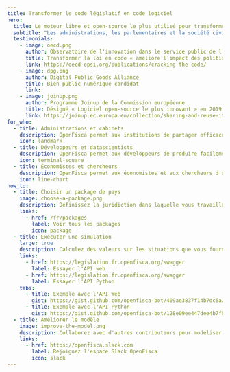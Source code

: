 ```yaml
---
title: Transformer le code législatif en code logiciel
hero:
  title: Le moteur libre et open-source le plus utilisé pour transformer la loi en code
  subtitle: "Les administrations, les parlementaires et la société civile partagent enfin un langage commun pour débattre et actionner les politiques sociales et fiscales : OpenFisca permet de modéliser collaborativement les lois et règlementations et de les mettre à disposition des développeurs, des experts de la donnée et des chercheurs grâce à des API ouvertes."
  testimonials:
    - image: oecd.png
      author: Observatoire de l'innovation dans le service public de l'OCDE
      title: Transformer la loi en code « améliore l'impact des politiques publiques et la fourniture de service »
      link: https://oecd-opsi.org/publications/cracking-the-code/
    - image: dpg.png
      author: Digital Public Goods Alliance
      title: Bien public numérique candidat
      link:
    - image: joinup.png
      author: Programme Joinup de la Commission européenne
      title: Désigné « Logiciel open-source le plus innovant » en 2019
      link: https://joinup.ec.europa.eu/collection/sharing-and-reuse-it-solutions/sharing-reuse-awards-2019-results#oss-inno
for_who:
  - title: Administrations et cabinets
    description: OpenFisca permet aux institutions de partager efficacement les mises à jour de la réglementation et de mutualiser les coûts. L'interconnexion des règles entre les organismes publics sous la forme de paramètres lisibles et de code exécutable offre une transparence algorithmique minimale immédiate et réduit les frais pour le contribuable.
    icon: landmark
  - title: Développeurs et datascientists
    description: OpenFisca permet aux développeurs de produire facilement des applications calculant des taxes et prestations complexes grâce à son API web JSON, et aux datascientists de travailler à grande échelle grâce à son API Python vectorielle. La contribution de formules et le système d'extensions permet de produire des services pour n'importe quel contexte métier.
    icon: terminal-square
  - title: Économistes et chercheurs
    description: OpenFisca permet aux économistes et aux chercheurs d'utiliser des données administratives ou de recensement pour simuler l'impact de toute réforme passée ou future sur la distribution des revenus d'une population donnée. La mise en relation de toutes les prestations calculées permet d'analyser les interactions entre plusieurs réformes.
    icon: line-chart
how_to:
  - title: Choisir un package de pays
    image: choose-a-package.png
    description: Définissez la juridiction dans laquelle vous travaillez et accédez au modèle de sa législation.
    links:
      - href: /fr/packages
        label: Voir tous les packages
        icon: package
  - title: Exécuter une simulation
    large: true
    description: Calculez des valeurs sur les situations que vous fournissez, d'une personne ou de plusieurs millions.
    links:
      - href: https://legislation.fr.openfisca.org/swagger
        label: Essayer l'API web
      - href: https://legislation.fr.openfisca.org/swagger
        label: Essayer l'API Python
    tabs:
      - title: Exemple avec l'API Web
        gist: https://gist.github.com/openfisca-bot/409ae3837f14b7dc6a2563a2537beec1.js
      - title: Exemple avec l'API Python
        gist: https://gist.github.com/openfisca-bot/128e09ee447dee4b7fb8df35833ba833.js
  - title: Améliorer le modèle
    image: improve-the-model.png
    description: Collaborez avec d'autres contributeurs pour modéliser de nouvelles lois, mettre à jour les valeurs légales, traiter des cas limites, ajouter des tests, améliorer la documentation… Les packages sont des logiciels libres, vous n'êtes donc jamais seul !
    links:
      - href: https://openfisca.slack.com
        label: Rejoignez l'espace Slack OpenFisca
        icon: slack
---
```

